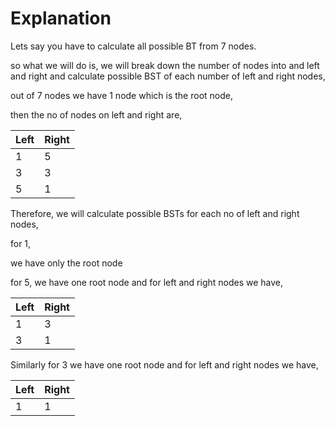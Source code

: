 # Explanation

Lets say you have to calculate all possible BT from 7 nodes.

so what we will do is, we will break down the number of nodes into and left and right and calculate possible BST of each number of left and right nodes,

out of 7 nodes we have 1 node which is the root node,

then the no of nodes on left and right are,

| Left | Right |
| ---- | ----- |
| 1    | 5     |
| 3    | 3     |
| 5    | 1     |

Therefore, we will calculate possible BSTs for each no of left and right nodes,

for 1,

we have only the root node

for 5, we have one root node and for left and right nodes we have,

| Left | Right |
| ---- | ----- |
| 1    | 3     |
| 3    | 1     |

Similarly for 3 we have one root node and for left and right nodes we have,

| Left | Right |
| ---- | ----- |
| 1    | 1     |
